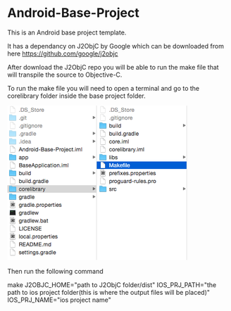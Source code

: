 # Android-Base-Project

This is an Android base project template.

It has a dependancy on J2ObjC by Google which can be downloaded from here https://github.com/google/j2objc

After download the J2ObjC repo you will be able to run the make file that will transpile the source to Objective-C.

To run the make file you will need to open a terminal and go to the corelibrary folder inside the base project folder.

![ScreenShot](paths.png)

Then run the following command

make J2OBJC_HOME="path to J2ObjC folder/dist" IOS_PRJ_PATH="the path to ios project folder(this is where the output files will be placed)" IOS_PRJ_NAME="ios project name"
